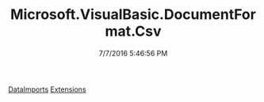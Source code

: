 ﻿---
title: Microsoft.VisualBasic.DocumentFormat.Csv
date: 7/7/2016 5:46:56 PM
---

[DataImports](T-Microsoft.VisualBasic.DocumentFormat.Csv.DataImports.html)
[Extensions](T-Microsoft.VisualBasic.DocumentFormat.Csv.Extensions.html)

